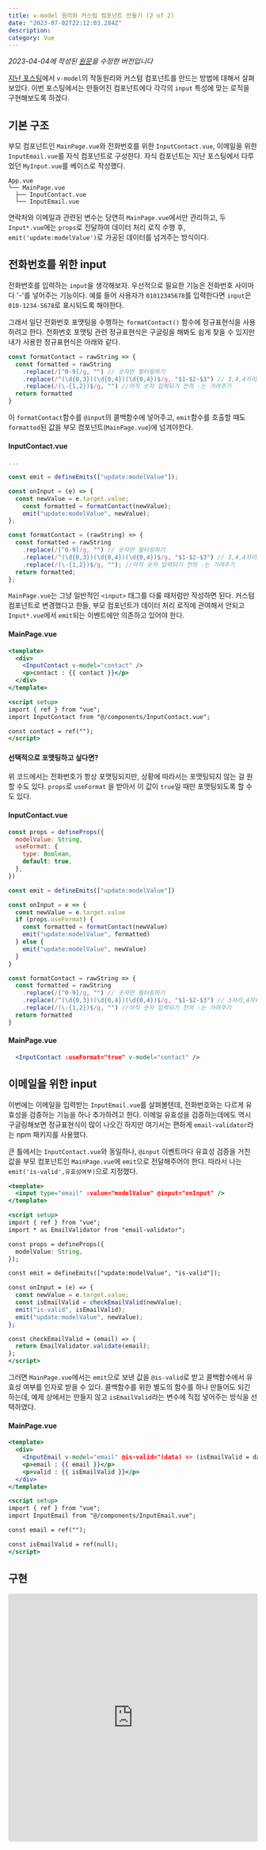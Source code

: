 ```yaml
---
title: v-model 원리와 커스텀 컴포넌트 만들기 (2 of 2)
date: "2023-07-02T22:12:03.284Z"
description:
category: Vue
---
```


_2023-04-04에 작성된 [원문](https://ps-hjhj97.tistory.com/226)을 수정한 버전입니다_

[지난 포스팅](https://juheon.dev/vue/230701-vmodel-and-custom-component-1/)에서 `v-model`의 작동원리와 커스텀 컴포넌트를 만드는 방법에 대해서 살펴보았다. 이번 포스팅에서는 만들어진 컴포넌트에다 각각의 `input` 특성에 맞는 로직을 구현해보도록 하겠다.

## 기본 구조

부모 컴포넌트인 `MainPage.vue`와 전화번호를 위한 `InputContact.vue`, 이메일을 위한 `InputEmail.vue`를 자식 컴포넌트로 구성한다. 자식 컴포넌트는 지난 포스팅에서 다루었던 `MyInput.vue`를 베이스로 작성했다.

```
App.vue
└── MainPage.vue
  ├── InputContact.vue
  └── InputEmail.vue
```

연락처와 이메일과 관련된 변수는 당연히 `MainPage.vue`에서만 관리하고, 두 `Input*.vue`에는 `props`로 전달하여 데이터 처리 로직 수행 후, `emit('update:modelValue')`로 가공된 데이터를 넘겨주는 방식이다.

## 전화번호를 위한 input

전화번호를 입력하는 `input`을 생각해보자. 우선적으로 필요한 기능은 전화번호 사이마다 '-'를 넣어주는 기능이다. 예를 들어 사용자가 `01012345678`를 입력한다면 `input`은 `010-1234-5678`로 표시되도록 해야한다.

그래서 일단 전화번호 포맷팅을 수행하는 `formatContact()` 함수에 정규표현식을 사용하려고 한다. 전화번호 포맷팅 관련 정규표현식은 구글링을 해봐도 쉽게 찾을 수 있지만 내가 사용한 정규표현식은 아래와 같다.

```javascript
const formatContact = rawString => {
  const formatted = rawString
    .replace(/[^0-9]/g, "") // 숫자만 필터링하기
    .replace(/^(\d{0,3})(\d{0,4})(\d{0,4})$/g, "$1-$2-$3") // 3,4,4자리로 끊고 -로 구분
    .replace(/(\-{1,2})$/g, "") //아직 숫자 입력되기 전의 -는 가려주기
  return formatted
}
```

이 `formatContact`함수를 `@input`의 콜백함수에 넣어주고, `emit`함수를 호출할 때도 `formatted`된 값을 부모 컴포넌트(`MainPage.vue`)에 넘겨야한다.

#### InputContact.vue

```jsx
...

const emit = defineEmits(["update:modelValue"]);

const onInput = (e) => {
  const newValue = e.target.value;
    const formatted = formatContact(newValue);
    emit("update:modelValue", newValue);
};

const formatContact = (rawString) => {
  const formatted = rawString
    .replace(/[^0-9]/g, "") // 숫자만 필터링하기
    .replace(/^(\d{0,3})(\d{0,4})(\d{0,4})$/g, "$1-$2-$3") // 3,4,4자리로 끊고 -로 구분
    .replace(/(\-{1,2})$/g, ""); //아직 숫자 입력되기 전의 -는 가려주기
  return formatted;
};

```

`MainPage.vue`는 그냥 일반적인 `<input>` 태그를 다룰 때처럼만 작성하면 된다. 커스텀 컴포넌트로 변경했다고 한들, 부모 컴포넌트가 데이터 처리 로직에 관여해서 안되고 `Input*.vue`에서 `emit`되는 이벤트에만 의존하고 있어야 한다.

#### MainPage.vue

```jsx
<template>
  <div>
    <InputContact v-model="contact" />
    <p>contact : {{ contact }}</p>
  </div>
</template>

<script setup>
import { ref } from "vue";
import InputContact from "@/components/InputContact.vue";

const contact = ref("");
</script>
```

#### 선택적으로 포맷팅하고 싶다면?

위 코드에서는 전화번호가 항상 포맷팅되지만, 상황에 따라서는 포맷팅되지 않는 걸 원할 수도 있다. `props`로 `useFormat` 을 받아서 이 값이 `true`일 때만 포맷팅되도록 할 수도 있다.

#### InputContact.vue

```jsx
const props = defineProps({
  modelValue: String,
  useFormat: {
    type: Boolean,
    default: true,
  },
})

const emit = defineEmits(["update:modelValue"])

const onInput = e => {
  const newValue = e.target.value
  if (props.useFormat) {
    const formatted = formatContact(newValue)
    emit("update:modelValue", formatted)
  } else {
    emit("update:modelValue", newValue)
  }
}

const formatContact = rawString => {
  const formatted = rawString
    .replace(/[^0-9]/g, "") // 숫자만 필터링하기
    .replace(/^(\d{0,3})(\d{0,4})(\d{0,4})$/g, "$1-$2-$3") // 3자리,4자리,4자리로 끊고 -로 구분하기
    .replace(/(\-{1,2})$/g, "") //아직 숫자 입력되기 전의 -는 가려주기
  return formatted
}
```

#### MainPage.vue

```jsx
  <InputContact :useFormat="true" v-model="contact" />
```

## 이메일을 위한 input

이번에는 이메일을 입력받는 `InputEmail.vue`를 살펴볼텐데, 전화번호와는 다르게 유효성을 검증하는 기능을 하나 추가하려고 한다. 이메일 유효성을 검증하는데에도 역시 구글링해보면 정규표현식이 많이 나오긴 하지만 여기서는 편하게 `email-validator`라는 npm 패키지를 사용했다.

큰 틀에서는 `InputContact.vue`와 동일하나, `@input` 이벤트마다 유효성 검증을 거친 값을 부모 컴포넌트인 `MainPage.vue`에 `emit`으로 전달해주어야 한다. 따라서 나는 `emit('is-valid',유효성여부)`으로 지정했다.

```jsx
<template>
  <input type="email" :value="modelValue" @input="onInput" />
</template>

<script setup>
import { ref } from "vue";
import * as EmailValidator from "email-validator";

const props = defineProps({
  modelValue: String,
});

const emit = defineEmits(["update:modelValue", "is-valid"]);

const onInput = (e) => {
  const newValue = e.target.value;
  const isEmailValid = checkEmailValid(newValue);
  emit("is-valid", isEmailValid);
  emit("update:modelValue", newValue);
};

const checkEmailValid = (email) => {
  return EmailValidator.validate(email);
};
</script>

```

그러면 `MainPage.vue`에서는 `emit`으로 보낸 값을 `@is-valid`로 받고 콜백함수에서 유효성 여부를 인자로 받을 수 있다. 콜백함수를 위한 별도의 함수를 하나 만들어도 되긴 하는데, 예제 상에서는 만들지 않고 `isEmailValid`라는 변수에 직접 넣어주는 방식을 선택하였다.

#### MainPage.vue

```jsx
<template>
  <div>
    <InputEmail v-model="email" @is-valid="(data) => (isEmailValid = data)" />
    <p>email : {{ email }}</p>
    <p>valid : {{ isEmailValid }}</p>
  </div>
</template>

<script setup>
import { ref } from "vue";
import InputEmail from "@/components/InputEmail.vue";

const email = ref("");

const isEmailValid = ref(null);
</script>
```

## 구현

<iframe src="https://codesandbox.io/embed/vue-custom-input-2-mcx2wv?fontsize=14&hidenavigation=1&theme=dark"
     style="width:100%; height:500px; border:0; border-radius: 4px; overflow:hidden;"
     title="vue-custom-input-2"
     allow="accelerometer; ambient-light-sensor; camera; encrypted-media; geolocation; gyroscope; hid; microphone; midi; payment; usb; vr; xr-spatial-tracking"
     sandbox="allow-forms allow-modals allow-popups allow-presentation allow-same-origin allow-scripts"
   ></iframe>

